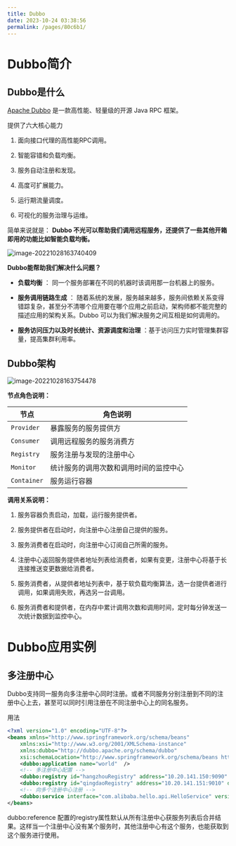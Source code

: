 ```yaml
---
title: Dubbo
date: 2023-10-24 03:38:56
permalink: /pages/80c6b1/
---
```



# Dubbo简介

## Dubbo是什么



[Apache Dubbo](https://github.com/apache/incubator-dubbo) 是一款高性能、轻量级的开源 Java RPC 框架。



提供了六大核心能力



1. 面向接口代理的高性能RPC调用。

1. 智能容错和负载均衡。

1. 服务自动注册和发现。

1. 高度可扩展能力。

1. 运行期流量调度。

1. 可视化的服务治理与运维。



简单来说就是： **Dubbo 不光可以帮助我们调用远程服务，还提供了一些其他开箱即用的功能比如智能负载均衡。**



![image-20221028163740409](https://notes-img2022.oss-cn-shenzhen.aliyuncs.com/img/image-20221028163740409.png)



**Dubbo能帮助我们解决什么问题？**

-  **负载均衡** ： 同一个服务部署在不同的机器时该调用那一台机器上的服务。 

-  **服务调用链路生成**  ： 随着系统的发展，服务越来越多，服务间依赖关系变得错踪复杂，甚至分不清哪个应用要在哪个应用之前启动，架构师都不能完整的描述应用的架构关系。Dubbo 可以为我们解决服务之间互相是如何调用的。 

-  **服务访问压力以及时长统计、资源调度和治理** ：基于访问压力实时管理集群容量，提高集群利用率。 



## Dubbo架构



![image-20221028163754478](https://notes-img2022.oss-cn-shenzhen.aliyuncs.com/img/image-20221028163754478.png)



**节点角色说明：**

| 节点        | 角色说明                               |
| ----------- | -------------------------------------- |
| `Provider`  | 暴露服务的服务提供方                   |
| `Consumer`  | 调用远程服务的服务消费方               |
| `Registry`  | 服务注册与发现的注册中心               |
| `Monitor`   | 统计服务的调用次数和调用时间的监控中心 |
| `Container` | 服务运行容器                           |



**调用关系说明：**



1. 服务容器负责启动，加载，运行服务提供者。

1. 服务提供者在启动时，向注册中心注册自己提供的服务。

1. 服务消费者在启动时，向注册中心订阅自己所需的服务。

1. 注册中心返回服务提供者地址列表给消费者，如果有变更，注册中心将基于长连接推送变更数据给消费者。

1. 服务消费者，从提供者地址列表中，基于软负载均衡算法，选一台提供者进行调用，如果调用失败，再选另一台调用。

1. 服务消费者和提供者，在内存中累计调用次数和调用时间，定时每分钟发送一次统计数据到监控中心。





# Dubbo应用实例



## 多注册中心



Dubbo支持同一服务向多注册中心同时注册。或者不同服务分别注册到不同的注册中心上去，甚至可以同时引用注册在不同注册中心上的同名服务。



用法

```xml
<?xml version="1.0" encoding="UTF-8"?>
<beans xmlns="http://www.springframework.org/schema/beans"
    xmlns:xsi="http://www.w3.org/2001/XMLSchema-instance"
    xmlns:dubbo="http://dubbo.apache.org/schema/dubbo"
    xsi:schemaLocation="http://www.springframework.org/schema/beans http://www.springframework.org/schema/beans/spring-beans-4.3.xsd http://dubbo.apache.org/schema/dubbo http://dubbo.apache.org/schema/dubbo/dubbo.xsd">
    <dubbo:application name="world"  />
    <!-- 多注册中心配置 -->
    <dubbo:registry id="hangzhouRegistry" address="10.20.141.150:9090" />
    <dubbo:registry id="qingdaoRegistry" address="10.20.141.151:9010" default="false" />
    <!-- 向多个注册中心注册 -->
    <dubbo:service interface="com.alibaba.hello.api.HelloService" version="1.0.0" ref="helloService" registry="hangzhouRegistry,qingdaoRegistry" />
</beans>
```



dubbo:reference 配置的registry属性默认从所有注册中心获服务列表后合并结果。这样当一个注册中心没有某个服务时，其他注册中心有这个服务，也能获取到这个服务进行使用。



